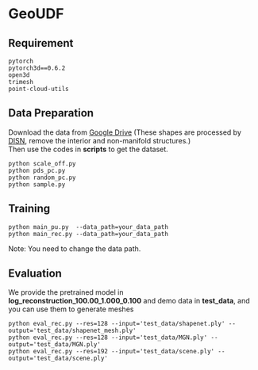 # GeoUDF
## Requirement
```
pytorch
pytorch3d==0.6.2
open3d
trimesh
point-cloud-utils
```
## Data Preparation
Download the data from [Google Drive](https://drive.google.com/drive/folders/1QGhDW335L7ra31uw5U-0V7hB-viA0JXr) (These shapes are processed by [DISN](https://github.com/Xharlie/DISN), remove the interior and non-manifold structures.)   
Then use the codes in **scripts** to get the dataset.
```
python scale_off.py   
python pds_pc.py   
python random_pc.py   
python sample.py
```

## Training
```
python main_pu.py  --data_path=your_data_path
python main_rec.py --data_path=your_data_path
```
Note: You need to change the data path.
## Evaluation
We provide the pretrained model in **log_reconstruction_100.00_1.000_0.100** and demo data in **test_data**, and you can use them to generate meshes
```
python eval_rec.py --res=128 --input='test_data/shapenet.ply' --output='test_data/shapenet_mesh.ply'   
python eval_rec.py --res=128 --input='test_data/MGN.ply' --output='test_data/MGN.ply'   
python eval_rec.py --res=192 --input='test_data/scene.ply' --output='test_data/scene.ply' 
```